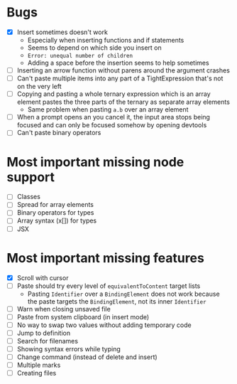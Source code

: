 # Bugs

- [x] Insert sometimes doesn't work
  - Especially when inserting functions and if statements
  - Seems to depend on which side you insert on
  - `Error: unequal number of children`
  - Adding a space before the insertion seems to help sometimes
- [ ] Inserting an arrow function without parens around the argument crashes
- [ ] Can't paste multiple items into any part of a TightExpression that's not on the very left
- [ ] Copying and pasting a whole ternary expression which is an array element pastes the three parts of the ternary as separate array elements
  - Same problem when pasting `a.b` over an array element
- [ ] When a prompt opens an you cancel it, the input area stops being focused and can only be focused somehow by opening devtools
- [ ] Can't paste binary operators

# Most important missing node support

- [ ] Classes
- [ ] Spread for array elements
- [ ] Binary operators for types
- [ ] Array syntax (x[]) for types
- [ ] JSX

# Most important missing features

- [x] Scroll with cursor
- [ ] Paste should try every level of `equivalentToContent` target lists
  - Pasting `Identifier` over a `BindingElement` does not work because the paste targets the `BindingElement`, not its inner `Identifier`
- [ ] Warn when closing unsaved file
- [ ] Paste from system clipboard (in insert mode)
- [ ] No way to swap two values without adding temporary code
- [ ] Jump to definition
- [ ] Search for filenames
- [ ] Showing syntax errors while typing
- [ ] Change command (instead of delete and insert)
- [ ] Multiple marks
- [ ] Creating files
